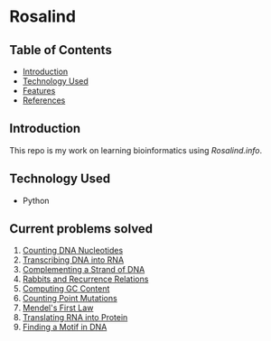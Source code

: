 # Rosalind

## Table of Contents
* [Introduction](#introduction)
* [Technology Used](#technology-used)
* [Features](#features)
* [References](#references)

## Introduction

This repo is my work on learning bioinformatics using *Rosalind.info*.

## Technology Used
* Python

## Current problems solved
1. [Counting DNA Nucleotides](https://rosalind.info/problems/dna/)
2. [Transcribing DNA into RNA](https://rosalind.info/problems/rna/)
3. [Complementing a Strand of DNA](https://rosalind.info/problems/revc/)
4. [Rabbits and Recurrence Relations](https://rosalind.info/problems/fib/)
5. [Computing GC Content](https://rosalind.info/problems/gc/)
6. [Counting Point Mutations](https://rosalind.info/problems/hamm/)
7. [Mendel's First Law](https://rosalind.info/problems/iprb/)
8. [Translating RNA into Protein](https://rosalind.info/problems/prot/)
9. [Finding a Motif in DNA](https://rosalind.info/problems/subs/)
